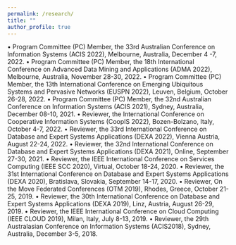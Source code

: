 ```yaml
---
permalink: /research/
title: ""
author_profile: true
---
```

•	Program Committee (PC) Member, the 33rd Australian Conference on Information Systems (ACIS 2022), Melbourne, Australia, December 4 -7, 2022.
•	Program Committee (PC) Member, the 18th International Conference on Advanced Data Mining and Applications (ADMA 2022), Melbourne, Australia, November 28-30, 2022.
•	Program Committee (PC) Member, the 13th International Conference on Emerging Ubiquitous Systems and Pervasive Networks (EUSPN 2022), Leuven, Belgium, October 26-28, 2022.
•	Program Committee (PC) Member, the 32nd Australian Conference on Information Systems (ACIS 2021), Sydney, Australia, December 08-10, 2021.
•	Reviewer, the International Conference on Cooperative Information Systems (CoopIS 2022), Bozen-Bolzano, Italy, October 4-7, 2022.
•	Reviewer, the 33rd International Conference on Database and Expert Systems Applications (DEXA 2022), Vienna Austria, August 22-24, 2022.
•	Reviewer, the 32nd International Conference on Database and Expert Systems Applications (DEXA 2021), Online, September 27-30, 2021.
•	Reviewer, the IEEE International Conference on Services Computing (IEEE SCC 2020), Virtual, October 18-24, 2020.
•	Reviewer, the 31st International Conference on Database and Expert Systems Applications (DEXA 2020), Bratislava, Slovakia, September 14-17, 2020.
•	Reviewer, On the Move Federated Conferences (OTM 2019), Rhodes, Greece, October 21-25, 2019.
•	Reviewer, the 30th International Conference on Database and Expert Systems Applications (DEXA 2019), Linz, Austria, August 26-29, 2019.
•	Reviewer, the IEEE International Conference on Cloud Computing (IEEE CLOUD 2019), Milan, Italy, July 8-13, 2019.
•	Reviewer, the 29th Australasian Conference on Information Systems (ACIS2018), Sydney, Australia, December 3-5, 2018.



